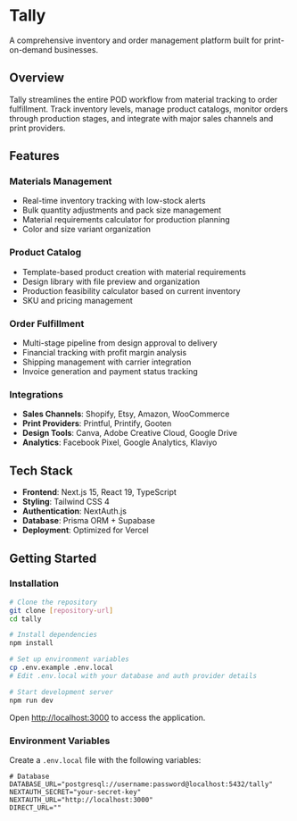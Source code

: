 # Tally

A comprehensive inventory and order management platform built for print-on-demand businesses.

## Overview

Tally streamlines the entire POD workflow from material tracking to order fulfillment. Track inventory levels, manage product catalogs, monitor orders through production stages, and integrate with major sales channels and print providers.

## Features

### Materials Management
- Real-time inventory tracking with low-stock alerts
- Bulk quantity adjustments and pack size management
- Material requirements calculator for production planning
- Color and size variant organization

### Product Catalog
- Template-based product creation with material requirements
- Design library with file preview and organization
- Production feasibility calculator based on current inventory
- SKU and pricing management

### Order Fulfillment
- Multi-stage pipeline from design approval to delivery
- Financial tracking with profit margin analysis
- Shipping management with carrier integration
- Invoice generation and payment status tracking

### Integrations
- **Sales Channels**: Shopify, Etsy, Amazon, WooCommerce
- **Print Providers**: Printful, Printify, Gooten
- **Design Tools**: Canva, Adobe Creative Cloud, Google Drive
- **Analytics**: Facebook Pixel, Google Analytics, Klaviyo

## Tech Stack

- **Frontend**: Next.js 15, React 19, TypeScript
- **Styling**: Tailwind CSS 4
- **Authentication**: NextAuth.js
- **Database**: Prisma ORM + Supabase
- **Deployment**: Optimized for Vercel

## Getting Started

### Installation

```bash
# Clone the repository
git clone [repository-url]
cd tally

# Install dependencies
npm install

# Set up environment variables
cp .env.example .env.local
# Edit .env.local with your database and auth provider details

# Start development server
npm run dev
```

Open [http://localhost:3000](http://localhost:3000) to access the application.

### Environment Variables

Create a `.env.local` file with the following variables:

```env
# Database
DATABASE_URL="postgresql://username:password@localhost:5432/tally"
NEXTAUTH_SECRET="your-secret-key"
NEXTAUTH_URL="http://localhost:3000"
DIRECT_URL=""
